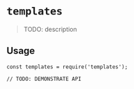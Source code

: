 # `templates`

> TODO: description

## Usage

```
const templates = require('templates');

// TODO: DEMONSTRATE API
```

